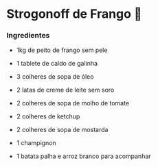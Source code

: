 # Strogonoff de Frango :chicken:

### Ingredientes

- 1kg de peito de frango sem pele

- 1 tablete de caldo de galinha

- 3 colheres de sopa de óleo

- 2 latas de creme de leite sem soro

- 2 colheres de sopa de molho de tomate

- 2 colheres de ketchup

- 2 colheres de sopa de mostarda

- 1 champignon

- 1 batata palha e arroz branco para acompanhar







